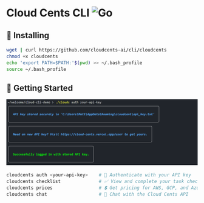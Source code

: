 # Cloud Cents CLI ![Go](https://img.shields.io/badge/Go-1.20-blue)

## 🚀 Installing

```sh
wget | curl https://github.com/cloudcents-ai/cli/cloudcents
chmod +x cloudcents
echo 'export PATH=$PATH:'$(pwd) >> ~/.bash_profile
source ~/.bash_profile
```

## 🏁 Getting Started

![CLI Demo](img/cli.gif)

```sh
cloudcents auth <your-api-key>    # 🔑 Authenticate with your API key
cloudcents checklist              # ✅ View and complete your task checklist
cloudcents prices                 # 💲 Get pricing for AWS, GCP, and Azure
cloudcents chat                   # 💬 Chat with the Cloud Cents API
```